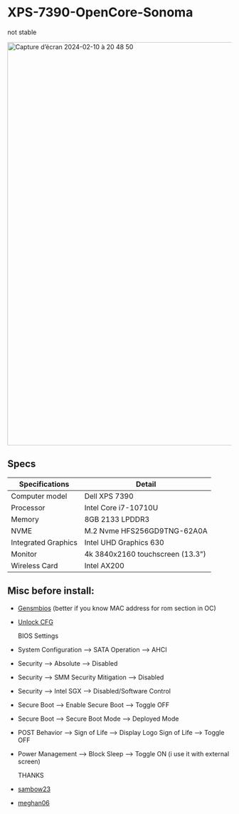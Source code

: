 # XPS-7390-OpenCore-Sonoma
not stable

<img width="905" alt="Capture d’écran 2024-02-10 à 20 48 50" src="https://github.com/oNuRix/XPS-7390-OpenCore/assets/40405226/ec35c66c-64fb-4221-a764-3e0eabb46224">




## Specs

| Specifications | Detail                                                  |
| ------------------- | ------------------------------------------- |
| Computer model      | Dell XPS 7390      |
| Processor           | Intel Core i7-10710U   |
| Memory              | 8GB 2133 LPDDR3 |
| NVME                | M.2 Nvme HFS256GD9TNG-62A0A | 
| Integrated Graphics | Intel UHD Graphics 630 |
| Monitor             | 4k 3840x2160 touchscreen (13.3") |
| Wireless Card       | Intel AX200 |

## Misc before install:

- [Gensmbios](https://github.com/corpnewt/GenSMBIOS) (better if you know MAC address for rom section in OC)
- [Unlock CFG ](https://dortania.github.io/OpenCore-Post-Install/misc/msr-lock.html#turning-off-cfg-lock-manually)

  BIOS Settings 
- System Configuration --> SATA Operation --> AHCI
- Security --> Absolute --> Disabled
- Security --> SMM Security Mitigation --> Disabled
- Security --> Intel SGX --> Disabled/Software Control
- Secure Boot --> Enable Secure Boot --> Toggle OFF
- Secure Boot --> Secure Boot Mode --> Deployed Mode
- POST Behavior --> Sign of Life --> Display Logo Sign of Life --> Toggle OFF
- Power Management --> Block Sleep --> Toggle ON (i use it with external screen)

  THANKS
- [sambow23](https://github.com/sambow23/Dell-XPS-13-7390-macOS)
- [meghan06](https://github.com/meghan06/XPS13-73902in1)

